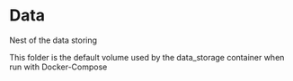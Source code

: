 # Data

Nest of the data storing

This folder is the default volume used by the data_storage container when run with Docker-Compose